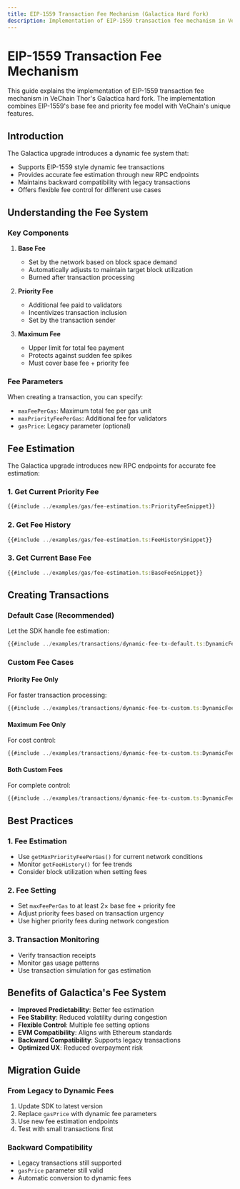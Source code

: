 ```yaml
---
title: EIP-1559 Transaction Fee Mechanism (Galactica Hard Fork)
description: Implementation of EIP-1559 transaction fee mechanism in VeChain Thor's Galactica hard fork
---
```


# EIP-1559 Transaction Fee Mechanism

This guide explains the implementation of EIP-1559 transaction fee mechanism in VeChain Thor's Galactica hard fork. The implementation combines EIP-1559's base fee and priority fee model with VeChain's unique features.

## Introduction

The Galactica upgrade introduces a dynamic fee system that:

- Supports EIP-1559 style dynamic fee transactions
- Provides accurate fee estimation through new RPC endpoints
- Maintains backward compatibility with legacy transactions
- Offers flexible fee control for different use cases

## Understanding the Fee System

### Key Components

1. **Base Fee**
   - Set by the network based on block space demand
   - Automatically adjusts to maintain target block utilization
   - Burned after transaction processing

2. **Priority Fee**
   - Additional fee paid to validators
   - Incentivizes transaction inclusion
   - Set by the transaction sender

3. **Maximum Fee**
   - Upper limit for total fee payment
   - Protects against sudden fee spikes
   - Must cover base fee + priority fee

### Fee Parameters

When creating a transaction, you can specify:

- `maxFeePerGas`: Maximum total fee per gas unit
- `maxPriorityFeePerGas`: Additional fee for validators
- `gasPrice`: Legacy parameter (optional)

## Fee Estimation

The Galactica upgrade introduces new RPC endpoints for accurate fee estimation:

### 1. Get Current Priority Fee

```ts
{{#include ../examples/gas/fee-estimation.ts:PriorityFeeSnippet}}
```

### 2. Get Fee History

```ts
{{#include ../examples/gas/fee-estimation.ts:FeeHistorySnippet}}
```

### 3. Get Current Base Fee

```ts
{{#include ../examples/gas/fee-estimation.ts:BaseFeeSnippet}}
```

## Creating Transactions

### Default Case (Recommended)

Let the SDK handle fee estimation:

```ts
{{#include ../examples/transactions/dynamic-fee-tx-default.ts:DynamicFeeTxDefaultSnippet}}
```

### Custom Fee Cases

#### Priority Fee Only

For faster transaction processing:

```ts
{{#include ../examples/transactions/dynamic-fee-tx-custom.ts:DynamicFeeTxPriorityOnlySnippet}}
```

#### Maximum Fee Only

For cost control:

```ts
{{#include ../examples/transactions/dynamic-fee-tx-custom.ts:DynamicFeeTxMaxOnlySnippet}}
```

#### Both Custom Fees

For complete control:

```ts
{{#include ../examples/transactions/dynamic-fee-tx-custom.ts:DynamicFeeTxBothSnippet}}
```

## Best Practices

### 1. Fee Estimation

- Use `getMaxPriorityFeePerGas()` for current network conditions
- Monitor `getFeeHistory()` for fee trends
- Consider block utilization when setting fees

### 2. Fee Setting

- Set `maxFeePerGas` to at least 2× base fee + priority fee
- Adjust priority fees based on transaction urgency
- Use higher priority fees during network congestion

### 3. Transaction Monitoring

- Verify transaction receipts
- Monitor gas usage patterns
- Use transaction simulation for gas estimation

## Benefits of Galactica's Fee System

- **Improved Predictability**: Better fee estimation
- **Fee Stability**: Reduced volatility during congestion
- **Flexible Control**: Multiple fee setting options
- **EVM Compatibility**: Aligns with Ethereum standards
- **Backward Compatibility**: Supports legacy transactions
- **Optimized UX**: Reduced overpayment risk

## Migration Guide

### From Legacy to Dynamic Fees

1. Update SDK to latest version
2. Replace `gasPrice` with dynamic fee parameters
3. Use new fee estimation endpoints
4. Test with small transactions first

### Backward Compatibility

- Legacy transactions still supported
- `gasPrice` parameter still valid
- Automatic conversion to dynamic fees 
